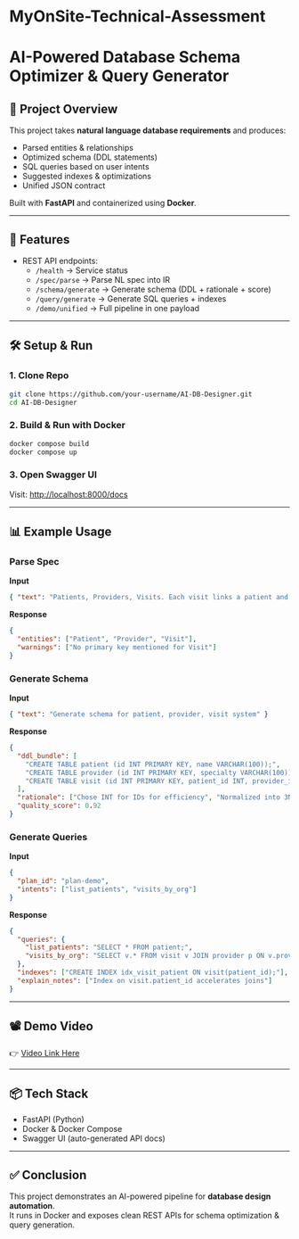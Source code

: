 # MyOnSite-Technical-Assessment
# AI-Powered Database Schema Optimizer & Query Generator

## 📌 Project Overview
This project takes **natural language database requirements** and produces:
- Parsed entities & relationships
- Optimized schema (DDL statements)
- SQL queries based on user intents
- Suggested indexes & optimizations
- Unified JSON contract

Built with **FastAPI** and containerized using **Docker**.

---

## 🚀 Features
- REST API endpoints:
  - `/health` → Service status
  - `/spec/parse` → Parse NL spec into IR
  - `/schema/generate` → Generate schema (DDL + rationale + score)
  - `/query/generate` → Generate SQL queries + indexes
  - `/demo/unified` → Full pipeline in one payload

---

## 🛠️ Setup & Run

### 1. Clone Repo
```bash
git clone https://github.com/your-username/AI-DB-Designer.git
cd AI-DB-Designer
```

### 2. Build & Run with Docker
```bash
docker compose build
docker compose up
```

### 3. Open Swagger UI
Visit: [http://localhost:8000/docs](http://localhost:8000/docs)

---

## 📊 Example Usage

### Parse Spec
**Input**
```json
{ "text": "Patients, Providers, Visits. Each visit links a patient and provider." }
```

**Response**
```json
{
  "entities": ["Patient", "Provider", "Visit"],
  "warnings": ["No primary key mentioned for Visit"]
}
```

### Generate Schema
**Input**
```json
{ "text": "Generate schema for patient, provider, visit system" }
```

**Response**
```json
{
  "ddl_bundle": [
    "CREATE TABLE patient (id INT PRIMARY KEY, name VARCHAR(100));",
    "CREATE TABLE provider (id INT PRIMARY KEY, specialty VARCHAR(100));",
    "CREATE TABLE visit (id INT PRIMARY KEY, patient_id INT, provider_id INT, FOREIGN KEY(patient_id) REFERENCES patient(id), FOREIGN KEY(provider_id) REFERENCES provider(id));"
  ],
  "rationale": ["Chose INT for IDs for efficiency", "Normalized into 3NF"],
  "quality_score": 0.92
}
```

### Generate Queries
**Input**
```json
{
  "plan_id": "plan-demo",
  "intents": ["list_patients", "visits_by_org"]
}
```

**Response**
```json
{
  "queries": {
    "list_patients": "SELECT * FROM patient;",
    "visits_by_org": "SELECT v.* FROM visit v JOIN provider p ON v.provider_id=p.id;"
  },
  "indexes": ["CREATE INDEX idx_visit_patient ON visit(patient_id);"],
  "explain_notes": ["Index on visit.patient_id accelerates joins"]
}
```

---

## 📽️ Demo Video
👉 [Video Link Here](YOUR_VIDEO_LINK)

---

## 📦 Tech Stack
- FastAPI (Python)
- Docker & Docker Compose
- Swagger UI (auto-generated API docs)

---

## ✅ Conclusion
This project demonstrates an AI-powered pipeline for **database design automation**.  
It runs in Docker and exposes clean REST APIs for schema optimization & query generation.
